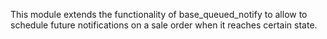 This module extends the functionality of base_queued_notify to allow to schedule future notifications on a sale order when it reaches certain state.

